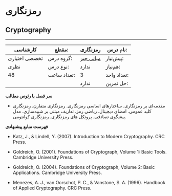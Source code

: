 # رمزنگاری
## Cryptography
_______________________________________________________________________________
| کارشناسی      | مقطع:       | رمزنگاری                                          | نام درس:    |
| ------------- | ----------- | ------------------------------------------------- | ----------- |
| تخصصی اختیاری | گروه درس:   | [مبانی جبر](../elective/Foundation-of-Algebra.md) | پیش‌نیاز:   |
| نظری          | نوع درس:    | ندارد                                             | هم‌نیاز:    |
| 48            | تعداد ساعت: | 3                                                 | تعداد واحد: |
|               |             |  ندارد                                            | حل تمرین:   |

**سر فصل یا رئوس مطالب**


- مقدمه‌ای بر رمزنگاری. ساختارهای اساسی رمزنگاری. رمزنگاری متقارن. رمزنگاری کلید عمومی. امضای دیجیتال. ریاضی رمز. تعاریف مبتنی بر شبیه‌سازی. مدل پیشگوی تصادفی. پروتکل های رمزنگاری. رمزنگاری کوانتومی.


**فهرست منابع پیشنهادی**


- Katz, J., & Lindell, Y. (2007). Introduction to Modern Cryptography. CRC Press.

- Goldreich, O. (2001). Foundations of Cryptograph, Volume 1: Basic Tools. Cambridge University Press.

- Goldreich, O. (2004). Foundations of Cryptograph, Volume 2: Basic Applications. Cambridge University Press.

- Menezes, A. J., van Oorschot, P. C., & Vanstone, S. A. (1996). Handbook of Applied Cryptography. CRC Press.
